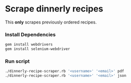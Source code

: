 # Scrape dinnerly recipes

This **only** scrapes previously ordered recipes.

### Install Dependencies

```sh
gem install webdrivers
gem install selenium-webdriver
```

### Run script

```sh
./dinnerly-recipe-scraper.rb '<username>' '<email>' pdf
./dinnerly-recipe-scraper.rb '<username>' '<email>' json
```
